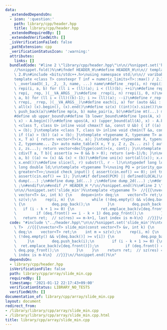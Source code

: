```yaml
---
data:
  _extendedDependsOn:
  - icon: ':question:'
    path: library/cpp/header.hpp
    title: library/cpp/header.hpp
  _extendedRequiredBy: []
  _extendedVerifiedWith: []
  _isVerificationFailed: false
  _pathExtension: cpp
  _verificationStatusIcon: ':warning:'
  attributes:
    links: []
  bundledCode: "#line 2 \"library/cpp/header.hpp\"\n\n//%snippet.set('header')%\n\
    //%snippet.fold()%\n#ifndef HEADER_H\n#define HEADER_H\n\n// template version\
    \ 2.0\n#include <bits/stdc++.h>\nusing namespace std;\n\n// varibable settings\n\
    template <class T> constexpr T inf = numeric_limits<T>::max() / 2.1;\n\n#define\
    \ _overload3(_1, _2, _3, name, ...) name\n#define _rep(i, n) repi(i, 0, n)\n#define\
    \ repi(i, a, b) for (ll i = (ll)(a); i < (ll)(b); ++i)\n#define rep(...) _overload3(__VA_ARGS__,\
    \ repi, _rep, )(__VA_ARGS__)\n#define _rrep(i, n) rrepi(i, 0, n)\n#define rrepi(i,\
    \ a, b) for (ll i = (ll)((b)-1); i >= (ll)(a); --i)\n#define r_rep(...) _overload3(__VA_ARGS__,\
    \ rrepi, _rrep, )(__VA_ARGS__)\n#define each(i, a) for (auto &&i : a)\n#define\
    \ all(x) (x).begin(), (x).end()\n#define sz(x) ((int)(x).size())\n#define pb(a)\
    \ push_back(a)\n#define mp(a, b) make_pair(a, b)\n#define mt(...) make_tuple(__VA_ARGS__)\n\
    #define ub upper_bound\n#define lb lower_bound\n#define lpos(A, x) (lower_bound(all(A),\
    \ x) - A.begin())\n#define upos(A, x) (upper_bound(all(A), x) - A.begin())\ntemplate\
    \ <class T, class U> inline void chmax(T &a, const U &b) { if ((a) < (b)) (a)\
    \ = (b); }\ntemplate <class T, class U> inline void chmin(T &a, const U &b) {\
    \ if ((a) > (b)) (a) = (b); }\ntemplate <typename X, typename T> auto make_table(X\
    \ x, T a) { return vector<T>(x, a); }\ntemplate <typename X, typename Y, typename\
    \ Z, typename... Zs> auto make_table(X x, Y y, Z z, Zs... zs) { auto cont = make_table(y,\
    \ z, zs...); return vector<decltype(cont)>(x, cont); }\n\ntemplate <class T> T\
    \ cdiv(T a, T b){ assert(a >= 0 && b > 0); return (a+b-1)/b; }\n\n#define is_in(x,\
    \ a, b) ((a) <= (x) && (x) < (b))\n#define uni(x) sort(all(x)); x.erase(unique(all(x)),\
    \ x.end())\n#define slice(l, r) substr(l, r - l)\n\ntypedef long long ll;\ntypedef\
    \ long double ld;\n\ntemplate <typename T>\nusing PQ = priority_queue<T, vector<T>,\
    \ greater<T>>;\nvoid check_input() { assert(cin.eof() == 0); int tmp; cin >> tmp;\
    \ assert(cin.eof() == 1); }\n\n#if defined(PCM) || defined(LOCAL)\n#else\n#define\
    \ dump(...) ;\n#define dump_1d(...) ;\n#define dump_2d(...) ;\n#define cerrendl\
    \ ;\n#endif\n\n#endif /* HEADER_H */\n//%snippet.end()%\n#line 2 \"library/cpp/array/slide_min.cpp\"\
    \n\n//%snippet.set('slide_min')%\ntemplate <typename T>  //{{{\nvector<T> slide_min(const\
    \ vector<T> &v, int k) {\n    deque<int> deq;\n    vector<T> ret;\n    int m =\
    \ sz(v);\n    rep(i, m) {\n        while (!deq.empty() && v[deq.back()] >= v[i])\
    \ {\n            deq.pop_back();\n        }\n        deq.push_back(i);\n     \
    \   if (i - k + 1 >= 0) {\n            ret.emplace_back(v[deq.front()]);\n   \
    \         if (deq.front() == i - k + 1) deq.pop_front();\n        }\n    }\n \
    \   return ret;  // sz(res) == m-k+1, last index is m-k\n}  //}}}\n//%snippet.end()%\n"
  code: "#include \"../header.hpp\"\n\n//%snippet.set('slide_min')%\ntemplate <typename\
    \ T>  //{{{\nvector<T> slide_min(const vector<T> &v, int k) {\n    deque<int>\
    \ deq;\n    vector<T> ret;\n    int m = sz(v);\n    rep(i, m) {\n        while\
    \ (!deq.empty() && v[deq.back()] >= v[i]) {\n            deq.pop_back();\n   \
    \     }\n        deq.push_back(i);\n        if (i - k + 1 >= 0) {\n          \
    \  ret.emplace_back(v[deq.front()]);\n            if (deq.front() == i - k + 1)\
    \ deq.pop_front();\n        }\n    }\n    return ret;  // sz(res) == m-k+1, last\
    \ index is m-k\n}  //}}}\n//%snippet.end()%\n"
  dependsOn:
  - library/cpp/header.hpp
  isVerificationFile: false
  path: library/cpp/array/slide_min.cpp
  requiredBy: []
  timestamp: '2021-01-12 22:17:43+09:00'
  verificationStatus: LIBRARY_NO_TESTS
  verifiedWith: []
documentation_of: library/cpp/array/slide_min.cpp
layout: document
redirect_from:
- /library/library/cpp/array/slide_min.cpp
- /library/library/cpp/array/slide_min.cpp.html
title: library/cpp/array/slide_min.cpp
---
```

